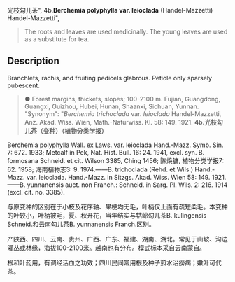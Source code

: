 光枝勾儿茶",
4b.**Berchemia polyphylla var. leioclada** (Handel-Mazzetti) Handel-Mazzetti",

> The roots and leaves are used medicinally. The young leaves are used as a substitute for tea.

## Description
Branchlets, rachis, and fruiting pedicels glabrous. Petiole only sparsely pubescent.

> ●  Forest margins, thickets, slopes; 100-2100 m. Fujian, Guangdong, Guangxi, Guizhou, Hubei, Hunan, Shaanxi, Sichuan, Yunnan.
  "Synonym": "*Berchemia trichoclada* var. *leioclada* Handel-Mazzetti, Anz. Akad. Wiss. Wien, Math.-Naturwiss. Kl. 58: 149. 1921.
**4b.光枝勾儿茶（变种）（植物分类学报）**

Berchemia polyphylla Wall. ex Laws. var. leioclada Hand.-Mazz. Symb. Sin. 7: 672. 1933; Metcalf in Pek, Nat. Hist. Bull. 16: 24. 1941, excl. syn. B. formosana Schneid. et cit. Wilson 3385, Ching 1456; 陈焕镛, 植物分类学报7: 62. 1958; 海南植物志3: 9. 1974.——B. trichoclada (Rehd. et Wils.) Hand.-Mazz. var. leioclada. Hand.-Mazz. in Sitzgs. Akad. Wiss. Wien 58: 149. 1921.——B. yunnanensis auct. non Franch.: Schneid. in Sarg. Pl. Wils. 2: 216. 1914 (excl. cit. no. 3385).

与原变种的区别在于小枝及花序轴、果梗均无毛，叶柄仅上面有疏短柔毛。本变种的叶较小，叶柄被毛，夏、秋开花，当年结实与牯岭勾儿茶B. kulingensis Schneid.和云南勾儿茶B. yunnanensis Franch.区别。

产陕西、四川、云南、贵州、广西、广东、福建、湖南、湖北。常见于山坡、沟边灌丛或林缘，海拔100-2100米。越南也有分布。模式标本采自云南蒙自。

根和叶药用，有调经活血之功效；四川民间常用根及种子煎水治痨病；嫩叶可代茶。
